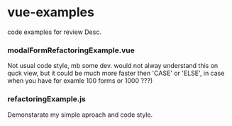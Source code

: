 # vue-examples
code examples for review
Desc.
### modalFormRefactoringExample.vue
Not usual code style, mb some dev. would not alway understand this on quck view, 
but it could be much more faster then 'CASE' or 'ELSE', in case when you have for examle 100 forms or 1000 ???)

### refactoringExample.js

Demonstarate my simple aproach and code style.
